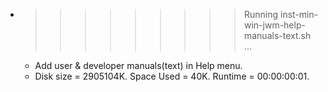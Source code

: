 * >>>>>>>>> Running inst-min-win-jwm-help-manuals-text.sh ...
  * Add user & developer manuals(text) in Help menu.
  * Disk size = 2905104K. Space Used = 40K. Runtime = 00:00:00:01.
